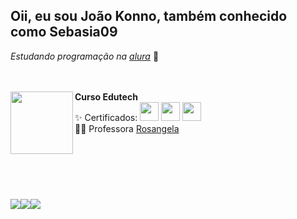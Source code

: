 <h2>Oii, eu sou João Konno, também conhecido como Sebasia09</h2>
<i>Estudando programação na <a href="https://cursos.alura.com.br/user/joao-konno">alura</a></i> 🤿
<br><br><br>
<p><img align=left src="https://thumbs.gfycat.com/SlimHorribleIcefish.webp" width=100 > <b>Curso Edutech<br></b>
✨  Certificados: <a href="https://cursos.alura.com.br/user/joao-konno/course/logica-programacao-pratica-com-desenho-animacoes-em-jogo/certificate"><img width=30 src="https://www.alura.com.br/assets/api/cursos/logica-programacao-pratica-com-desenho-animacoes-em-jogo.svg"></a>
<a href="https://cursos.alura.com.br/user/joao-konno/course/logica-programacao-javascript-html/certificate"><img width=30 src="https://www.alura.com.br/assets/api/cursos/logica-programacao-javascript-html.svg"></a>
<a href="https://cursos.alura.com.br/user/joao-konno/course/java-primeiros-passos/certificate"><img width=30 src="https://www.alura.com.br/assets/api/cursos/java-primeiros-passos.svg"></a>  <br>  
 👩‍🏫 Professora <a href="https://github.com/rosangelalves">Rosangela</a></p>

<br><br><br>
<h1> </h1>
<a href=""><img src="https://img.shields.io/badge/Gmail-D14836?style=for-the-badge&logo=gmail&logoColor=white"></a><a href=""><img src="https://img.shields.io/badge/Twitch-9146FF?style=for-the-badge&logo=twitch&logoColor=white"><a href="https://api.whatsapp.com/send?phone=5541988520533"><img src="https://img.shields.io/badge/WhatsApp-25D366?style=for-the-badge&logo=whatsapp&logoColor=white">
